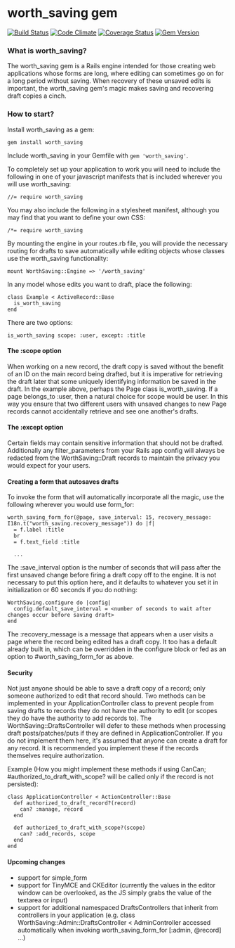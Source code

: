 # worth_saving gem

[![Build Status](https://travis-ci.org/johnnylaw/worth_saving.png)](http://travis-ci.org/johnnylaw/worth_saving)
[![Code Climate](https://codeclimate.com/github/johnnylaw/worth_saving.png)](https://codeclimate.com/github/johnnylaw/worth_saving)
[![Coverage Status](https://coveralls.io/repos/johnnylaw/worth_saving/badge.png)](https://coveralls.io/r/johnnylaw/worth_saving)
[![Gem Version](https://badge.fury.io/rb/worth_saving.png)](http://badge.fury.io/rb/worth_saving)

### What is worth_saving?

The worth_saving gem is a Rails engine intended for those creating web applications whose forms are long, where editing can sometimes go on for a long period without saving.  When recovery of these unsaved edits is important, the worth_saving gem's magic makes saving and recovering draft copies a cinch.

### How to start?

Install worth_saving as a gem:

    gem install worth_saving

Include worth_saving in your Gemfile with `gem 'worth_saving'`.

To completely set up your application to work you will need to include the following in one of your javascript manifests that is included wherever you will use worth_saving:

    //= require worth_saving

You may also include the following in a stylesheet manifest, although you may find that you want to define your own CSS:

    /*= require worth_saving

By mounting the engine in your routes.rb file, you will provide the necessary routing for drafts to save automatically while editing objects whose classes use the worth_saving functionality:

    mount WorthSaving::Engine => '/worth_saving'

In any model whose edits you want to draft, place the following:

    class Example < ActiveRecord::Base
      is_worth_saving
    end

There are two options:

    is_worth_saving scope: :user, except: :title

#### The :scope option

When working on a new record, the draft copy is saved without the benefit of an ID on the main record being drafted, but it is imperative for retrieving the draft later that some uniquely identifying information be saved in the draft.  In the example above, perhaps the Page class is_worth_saving.  If a page belongs_to :user, then a natural choice for scope would be user.  In this way you ensure that two different users with unsaved changes to new Page records cannot accidentally retrieve and see one another's drafts.

#### The :except option

Certain fields may contain sensitive information that should not be drafted.  Additionally any filter_parameters from your Rails app config will always be redacted from the WorthSaving::Draft records to maintain the privacy you would expect for your users.

#### Creating a form that autosaves drafts

To invoke the form that will automatically incorporate all the magic, use the following wherever you would use form_for:

    worth_saving_form_for(@page, save_interval: 15, recovery_message: I18n.t("worth_saving.recovery_message")) do |f|
      = f.label :title
      br
      = f.text_field :title

      ...


The :save_interval option is the number of seconds that will pass after the first unsaved change before firing a draft copy off to the engine.  It is not necessary to put this option here, and it defaults to whatever you set it in initialization or 60 seconds if you do nothing:

    WorthSaving.configure do |config|
      config.default_save_interval = <number of seconds to wait after changes occur before saving draft>
    end

The :recovery_message is a message that appears when a user visits a page where the record being edited has a draft copy.  It too has a default already built in, which can be overridden in the configure block or fed as an option to #worth_saving_form_for as above.

#### Security

Not just anyone should be able to save a draft copy of a record; only someone authorized to edit that record should.  Two methods can be implemented in your ApplicationController class to prevent people from saving drafts to records they do not have the authority to edit (or scopes they do have the authority to add records to).  The WorthSaving::DraftsController will defer to these methods when processing draft posts/patches/puts if they are defined in ApplicationController.  If you do not implement them here, it's assumed that anyone can create a draft for any record.  It is recommended you implement these if the records themselves require authorization.

Example (How you might implement these methods if using CanCan; #authorized_to_draft_with_scope? will be called only if the record is not persisted):

    class ApplicationController < ActionController::Base
      def authorized_to_draft_record?(record)
        can? :manage, record
      end

      def authorized_to_draft_with_scope?(scope)
        can? :add_records, scope
      end
    end

#### Upcoming changes
* support for simple_form
* support for TinyMCE and CKEditor (currently the values in the editor window can be overlooked, as the JS simply grabs the value of the textarea or input)
* support for additional namespaced DraftsControllers that inherit from controllers in your application (e.g. class WorthSaving::Admin::DraftsController < AdminController accessed automatically when invoking worth_saving_form_for [:admin, @record] ...)

